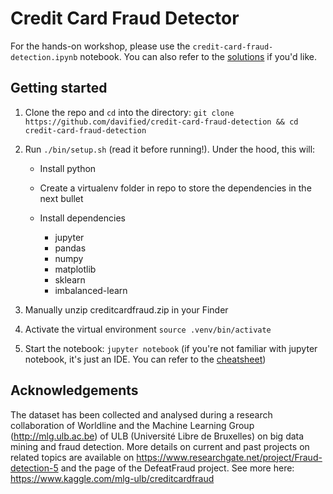 # Credit Card Fraud Detector

For the hands-on workshop, please use the `credit-card-fraud-detection.ipynb` notebook. You can also refer to the [solutions](https://github.com/davified/credit-card-fraud-detection/blob/master/credit-card-fraud-detection-solution.ipynb) if you'd like.

## Getting started

1. Clone the repo and `cd` into the directory: `git clone https://github.com/davified/credit-card-fraud-detection && cd credit-card-fraud-detection`

2. Run `./bin/setup.sh` (read it before running!). Under the hood, this will:

	- Install python

	- Create a virtualenv folder in repo to store the dependencies in the next bullet

	- Install dependencies
		- jupyter
		- pandas
		- numpy
		- matplotlib
		- sklearn
		- imbalanced-learn

3. Manually unzip creditcardfraud.zip in your Finder

4. Activate the virtual environment `source .venv/bin/activate`

5. Start the notebook: `jupyter notebook` (if you're not familiar with jupyter notebook, it's just an IDE. You can refer to the [cheatsheet](https://www.cheatography.com/weidadeyue/cheat-sheets/jupyter-notebook/))

## Acknowledgements

The dataset has been collected and analysed during a research collaboration of Worldline and the Machine Learning Group (http://mlg.ulb.ac.be) of ULB (Université Libre de Bruxelles) on big data mining and fraud detection. More details on current and past projects on related topics are available on https://www.researchgate.net/project/Fraud-detection-5 and the page of the DefeatFraud project. See more here: https://www.kaggle.com/mlg-ulb/creditcardfraud
